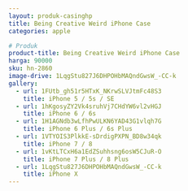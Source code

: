 ```yaml
---
layout: produk-casinghp
title: Being Creative Weird iPhone Case
categories: apple

# Produk
product-title: Being Creative Weird iPhone Case
harga: 90000
sku: hn-2860
image-drive: 1LqgStu827J6DHPOHbMAQndGwsW_-CC-k
gallery:
  - url: 1FUtb_gh51r5HTxK_NKrwSLVJtmFc48S3
    title: iPhone 5 / 5s / SE
  - url: 1hKgosyZY2Vk4sruhVj7CHdYW6vl2vHGJ
    title: iPhone 6 / 6s
  - url: 1H1AGNdb3wLfhPwULKN6YAD43G1vlqh7G
    title: iPhone 6 Plus / 6s Plus
  - url: 1VTYOIS3PlkkE-sDrdigPXPN_BD8w34qk
    title: iPhone 7 / 8
  - url: 1vKtLTCxH6a1EdZSuhhsng6osW5CJuR-O
    title: iPhone 7 Plus / 8 Plus
  - url: 1LqgStu827J6DHPOHbMAQndGwsW_-CC-k
    title: iPhone X
---
```

